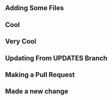 ## Adding Some Files

## Cool

## Very Cool

## Updating From UPDATES Branch

## Making a Pull Request

## Made a new change